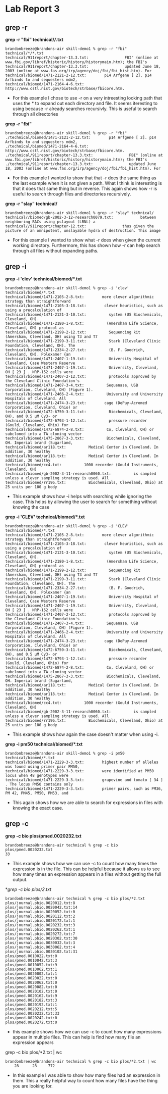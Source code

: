 # Lab Report 3

## grep -r

**grep -r "fbi" technical/*/*.txt**

    brandonbreeze@brandons-air skill-demo1 % grep -r "fbi" technical/*/*.txt
    technical/911report/chapter-13.3.txt:                FBI" (online at www.fbi.gov/libref/historic/history/historymain.htm); the FBI's
    technical/911report/chapter-13.3.txt:                updated June 18, 2003 (online at www.fas.org/irp/agency/doj/fbi/fbi_hist.htm). For
    technical/biomed/1471-2121-2-12.txt:        p14 Arfgene [ 2]. p14 Arfbinds to and sequesters mdm2,
    technical/biomed/1471-2164-4-6.txt:        http://www.cstl.nist.gov/biotech/strbase/fbicore.htm.

- For this example I chose to use -r on a very  intreesting looking path that uses the * to expand out each directory and file.  It seems iteresting to using because -r already searches recursivly.  This is useful to search through all directories

**grep -r "fbi"**

    brandonbreeze@brandons-air skill-demo1 % grep -r "fbi"      
    ./technical/biomed/1471-2121-2-12.txt:        p14 Arfgene [ 2]. p14 Arfbinds to and sequesters mdm2,
    ./technical/biomed/1471-2164-4-6.txt:        http://www.cstl.nist.gov/biotech/strbase/fbicore.htm.
    ./technical/911report/chapter-13.3.txt:                FBI" (online at www.fbi.gov/libref/historic/history/historymain.htm); the FBI's
    ./technical/911report/chapter-13.3.txt:                updated June 18, 2003 (online at www.fas.org/irp/agency/doj/fbi/fbi_hist.htm). For

- For this example I wanted to show that that -r does the same thing as the last example when it is not given a path.  What I think is interesting is that it does that same thing but in reverse.  This again shows how -r is useful to search through files and directories recursively.

**grep -r "slay" technical/**

    brandonbreeze@brandons-air skill-demo1 % grep -r "slay" technical/
    technical//biomed/gb-2002-3-12-research0079.txt:            between neighboring BACs using pslayout (LBNL) a
    technical//911report/chapter-12.txt:                thus given the picture of an omnipotent, unslayable hydra of destruction. This image

- For this example I wanted to show what -r does when given the current working directory. Furthermore, this has shown how -r can help search through all files without expanding paths.

## grep -i

**grep -i 'clev' technical/biomed/*.txt**

    brandonbreeze@brandons-air skill-demo1 % grep -i 'clev' technical/biomed/*.txt
    technical/biomed/1471-2105-2-8.txt:        more clever algorithmic strategy than straightforward
    technical/biomed/1471-2105-3-18.txt:        clever heuristics, such as using a precalculation of
    technical/biomed/1471-2121-3-10.txt:          system (US Biochemicals, Cleveland, OH).
    technical/biomed/1471-2180-1-8.txt:          (Amersham Life Science, Cleveland, OH) protocol as
    technical/biomed/1471-2199-2-12.txt:          Sequencing kit (Amersham, Cleveland, OH) using T3 and T7
    technical/biomed/1471-2199-3-11.txt:          Stark (Cleveland Clinic Foundation, Cleveland, OH). The
    technical/biomed/1471-2334-2-27.txt:          (B. F. Goodrich, Cleveland, OH). Poloxamer {an
    technical/biomed/1471-2407-1-19.txt:          University Hospital of Cleveland, Case Western Reserve
    technical/biomed/1471-2407-1-19.txt:          University, Cleveland, OH [ 23 ] . NRP-152 cells were
    technical/biomed/1471-2407-2-12.txt:          protocols approved by the Cleveland Clinic Foundation's
    technical/biomed/1471-2407-3-4.txt:          Sequenase, USB Corporation, Cleveland, OH) (Figure 1). 
    technical/biomed/1471-2466-2-4.txt:          University and University Hospitals of Cleveland. All
    technical/biomed/1471-2474-3-23.txt:        cage (DePuy-Acromed Corporation, Cleveland, Ohio) or
    technical/biomed/1472-6750-3-11.txt:          Biochemicals, Cleveland, OH), and 0.5 μM Cy3- or
    technical/biomed/1472-6793-1-12.txt:          pressure recorder (Gould, Cleveland, Ohio) for
    technical/biomed/1472-6874-2-8.txt:          Co, Cleveland, OH) or subcloned into a TA cloning vector
    technical/biomed/1475-2867-3-3.txt:          Biochemicals, Cleveland, OH. Imperial brand (Sugarland,
    technical/biomed/ar118.txt:          Medical Center in Cleveland. In addition, 30 healthy
    technical/biomed/ar118.txt:          Medical Center in Cleveland. In addition, 30 healthy
    technical/biomed/cc4.txt:          1000 recorder (Gould Instruments, Cleveland, OH)
    technical/biomed/gb-2002-3-11-research0060.txt:          is sampled unless a clever sampling strategy is used. All
    technical/biomed/rr196.txt:          Biochemicals, Cleveland, Ohio) at 25 units per 100 g body

- This example shows how -i helps with searching while ignoring the case. This helps by allowing the user to search for something without knowing the case

**grep -i 'CLEV' technical/biomed/*.txt**

    brandonbreeze@brandons-air skill-demo1 % grep -i 'CLEV' technical/biomed/*.txt
    technical/biomed/1471-2105-2-8.txt:        more clever algorithmic strategy than straightforward
    technical/biomed/1471-2105-3-18.txt:        clever heuristics, such as using a precalculation of
    technical/biomed/1471-2121-3-10.txt:          system (US Biochemicals, Cleveland, OH).
    technical/biomed/1471-2180-1-8.txt:          (Amersham Life Science, Cleveland, OH) protocol as
    technical/biomed/1471-2199-2-12.txt:          Sequencing kit (Amersham, Cleveland, OH) using T3 and T7
    technical/biomed/1471-2199-3-11.txt:          Stark (Cleveland Clinic Foundation, Cleveland, OH). The
    technical/biomed/1471-2334-2-27.txt:          (B. F. Goodrich, Cleveland, OH). Poloxamer {an
    technical/biomed/1471-2407-1-19.txt:          University Hospital of Cleveland, Case Western Reserve
    technical/biomed/1471-2407-1-19.txt:          University, Cleveland, OH [ 23 ] . NRP-152 cells were
    technical/biomed/1471-2407-2-12.txt:          protocols approved by the Cleveland Clinic Foundation's
    technical/biomed/1471-2407-3-4.txt:          Sequenase, USB Corporation, Cleveland, OH) (Figure 1). 
    technical/biomed/1471-2466-2-4.txt:          University and University Hospitals of Cleveland. All
    technical/biomed/1471-2474-3-23.txt:        cage (DePuy-Acromed Corporation, Cleveland, Ohio) or
    technical/biomed/1472-6750-3-11.txt:          Biochemicals, Cleveland, OH), and 0.5 μM Cy3- or
    technical/biomed/1472-6793-1-12.txt:          pressure recorder (Gould, Cleveland, Ohio) for
    technical/biomed/1472-6874-2-8.txt:          Co, Cleveland, OH) or subcloned into a TA cloning vector
    technical/biomed/1475-2867-3-3.txt:          Biochemicals, Cleveland, OH. Imperial brand (Sugarland,
    technical/biomed/ar118.txt:          Medical Center in Cleveland. In addition, 30 healthy
    technical/biomed/ar118.txt:          Medical Center in Cleveland. In addition, 30 healthy
    technical/biomed/cc4.txt:          1000 recorder (Gould Instruments, Cleveland, OH)
    technical/biomed/gb-2002-3-11-research0060.txt:          is sampled unless a clever sampling strategy is used. All
    technical/biomed/rr196.txt:          Biochemicals, Cleveland, Ohio) at 25 units per 100 g body

- This example shows how again the case doesn't matter when using -i.

**grep -i pm50  technical/biomed/*.txt**

    brandonbreeze@brandons-air skill-demo1 % grep -i pm50  technical/biomed/*.txt
    technical/biomed/1471-2229-3-3.txt:        highest number of alleles was found using primer pair PM50,
    technical/biomed/1471-2229-3-3.txt:        were identified at PM50 locus when 48 genotypes were
    technical/biomed/1471-2229-3-3.txt:        grapevine and tomato [ 34 ] . The locus PM50 contains only
    technical/biomed/1471-2229-3-3.txt:        primer pairs, such as PM36, PM 42, PM45, PM50, PM53, and

- This again shows how we are able to search for expressions in files with knowing the exact case.

## grep -c

**grep -c bio plos/pmed.0020232.txt**

    brandonbreeze@brandons-air technical % grep -c bio plos/pmed.0020232.txt
    33

- This example shows how we can use -c to count how many times the expression is in the file.  This can be helpful because it allows us to see how many times an expression appears in a files without getting the full output.

**grep -c bio plos/*2.txt**

    brandonbreeze@brandons-air technical % grep -c bio plos/*2.txt          
    plos/journal.pbio.0020012.txt:8
    plos/journal.pbio.0020042.txt:14
    plos/journal.pbio.0020052.txt:0
    plos/journal.pbio.0020112.txt:2
    plos/journal.pbio.0020172.txt:1
    plos/journal.pbio.0020232.txt:3
    plos/journal.pbio.0020262.txt:1
    plos/journal.pbio.0020272.txt:7
    plos/journal.pbio.0020302.txt:30
    plos/journal.pbio.0030032.txt:3
    plos/journal.pbio.0030062.txt:4
    plos/journal.pbio.0030102.txt:31
    plos/pmed.0010022.txt:0
    plos/pmed.0010042.txt:3
    plos/pmed.0010052.txt:9
    plos/pmed.0010062.txt:1
    plos/pmed.0020002.txt:1
    plos/pmed.0020022.txt:0
    plos/pmed.0020062.txt:0
    plos/pmed.0020082.txt:0
    plos/pmed.0020102.txt:0
    plos/pmed.0020162.txt:9
    plos/pmed.0020182.txt:3
    plos/pmed.0020192.txt:1
    plos/pmed.0020212.txt:5
    plos/pmed.0020232.txt:33
    plos/pmed.0020242.txt:0
    plos/pmed.0020272.txt:0

- this example shows how we can use -c to count how many expressions appear in multiple files. This can help is find how many file an expression appears

grep -c bio plos/*2.txt | wc

    brandonbreeze@brandons-air technical % grep -c bio plos/*2.txt | wc
        28      28     772

- In this example I was able to show how many files had an expression in them. This a really helpful way to count how many files have the thing you are looking for.
